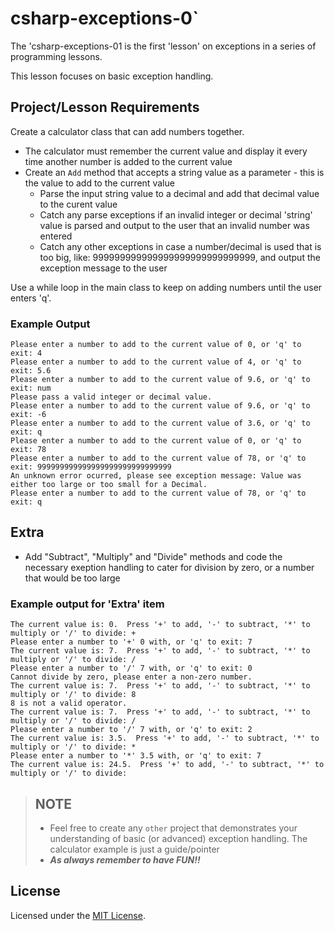 # csharp-exceptions-0`
The 'csharp-exceptions-01 is the first 'lesson' on exceptions in a series of programming lessons.   

This lesson focuses on basic exception handling.

## Project/Lesson Requirements
Create a calculator class that can add numbers together.  

- The calculator must remember the current value and display it every time another number is added to the current value
- Create an ```Add``` method that accepts a string value as a parameter - this is the value to add to the current value
    - Parse the input string value to a decimal and add that decimal value to the curent value
    - Catch any parse exceptions if an invalid integer or decimal 'string' value is parsed and output to the user that an invalid number was entered
    - Catch any other exceptions in case a number/decimal is used that is too big, like: 999999999999999999999999999999, and output the exception message to the user

Use a while loop in the main class to keep on adding numbers until the user enters 'q'.

### Example Output
```
Please enter a number to add to the current value of 0, or 'q' to exit: 4
Please enter a number to add to the current value of 4, or 'q' to exit: 5.6
Please enter a number to add to the current value of 9.6, or 'q' to exit: num
Please pass a valid integer or decimal value.
Please enter a number to add to the current value of 9.6, or 'q' to exit: -6
Please enter a number to add to the current value of 3.6, or 'q' to exit: q
Please enter a number to add to the current value of 0, or 'q' to exit: 78
Please enter a number to add to the current value of 78, or 'q' to exit: 999999999999999999999999999999
An unknown error ocurred, please see exception message: Value was either too large or too small for a Decimal.
Please enter a number to add to the current value of 78, or 'q' to exit: q
```

## Extra 
- Add "Subtract", "Multiply" and "Divide" methods and code the necessary exeption handling to cater for division by zero, or a number that would be too large

### Example output for 'Extra' item
```
The current value is: 0.  Press '+' to add, '-' to subtract, '*' to multiply or '/' to divide: +
Please enter a number to '+' 0 with, or 'q' to exit: 7
The current value is: 7.  Press '+' to add, '-' to subtract, '*' to multiply or '/' to divide: /
Please enter a number to '/' 7 with, or 'q' to exit: 0
Cannot divide by zero, please enter a non-zero number.
The current value is: 7.  Press '+' to add, '-' to subtract, '*' to multiply or '/' to divide: 8
8 is not a valid operator.
The current value is: 7.  Press '+' to add, '-' to subtract, '*' to multiply or '/' to divide: /
Please enter a number to '/' 7 with, or 'q' to exit: 2
The current value is: 3.5.  Press '+' to add, '-' to subtract, '*' to multiply or '/' to divide: *
Please enter a number to '*' 3.5 with, or 'q' to exit: 7
The current value is: 24.5.  Press '+' to add, '-' to subtract, '*' to multiply or '/' to divide:
```

>## NOTE
>- Feel free to create any `other` project that demonstrates your understanding of basic (or advanced) exception handling.  The calculator example is just a guide/pointer 
>- ***As always remember to have FUN!!***

## License
Licensed under the [MIT License](./LICENSE).
